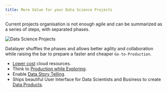 ```yaml
---
title: More Value for your Data Science Projects
---
```


Current projects organisation is not enough agile and can be summarized as a series of steps, with separated phases.

![Data Science Projects](/images/datalayer/data-science-projects.svg "Data Science Projects")

Datalayer shuffles the phases and allows better agility and collaboration while raising the bar to prepare a faster and cheaper `Go-to-Production`.

+ [Lower cost](/docs/why/lower-cloud-cost) cloud resources.
+ Think to [Production while Exploring](/docs/why/exploration-to-production).
+ Enable [Data Story Telling](/docs/why/collaborative-story-telling).
+ Ships beautiful User Interface for Data Scientists and Business to create [Data Products](/docs/why/data-products).
